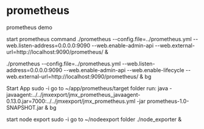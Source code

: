 # prometheus
prometheus demo

start prometheus command
 ./prometheus --config.file=../prometheus.yml --web.listen-address=0.0.0.0:9090 --web.enable-admin-api --web.external-url=http://localhost:9090/prometheus/ &
 
 
 ./prometheus --config.file=../prometheus.yml --web.listen-address=0.0.0.0:9090 --web.enable-admin-api --web.enable-lifecycle --web.external-url=http://localhost:9090/prometheus/ & bg
 
 Start App
 sudo -i
 go to ~/app/prometheus/target folder
 run: 
java -javaagent:../../jmxexport/jmx_prometheus_javaagent-0.13.0.jar=7000:../../jmxexport/jmx_prometheus.yml -jar prometheus-1.0-SNAPSHOT.jar & bg

start node export
sudo -i
go to ~/nodeexport folder
./node_exporter &
